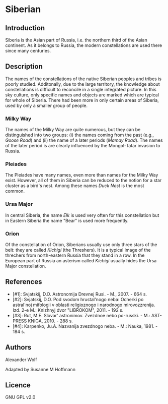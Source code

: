 # Siberian

## Introduction

Siberia is the Asian part of Russia, i.e. the northern third of the Asian
continent. As it belongs to Russia, the modern constellations are used there
since many centuries.

## Description

The names of the constellations of the native Siberian peoples and tribes is
poorly studied. Additonally, due to the large territory, the knowledge about
constellations is difficult to reconcile in a single integrated picture. In
this sky culture, only specific names and objects are marked which are typical
for whole of Siberia. There had been more in only certain areas of Siberia,
used by only a smaller group of people.

### Milky Way

The names of the Milky Way are quite numerous, but they can be distinguished
into two groups: (i) the names coming from the past (e.g., _Goose Road_) and
(ii) the name of a later periods (_Mamay Road_). The names of the later period
is are clearly influenced by the Mongol-Tatar invasion to Russia.

### Pleiades

The Pleiades have many names, even more than names for the Milky Way exist.
However, all of them in Siberia can be reduced to the notion for a star cluster
as a bird's nest. Among these names _Duck Nest_ is the most common.

### Ursa Major

In central Siberia, the name _Elk_ is used very often for this constellation
but in Eastern Siberia the name "Bear" is used more frequently.

### Orion

Of the constellation of Orion, Siberians usually use only three stars of the
belt: they are called _Kichigi_ (the Threshers). It is a typical image of the
threchers from north-eastern Russia that they stand in a row. In the European
part of Russia an asterism called _Kichigi_ usually hides the Ursa Major
constellation.

## References

 - [#1]: Svjatskij, D.O. Astronomija Drevnej Rusi. - M., 2007. - 664 s.
 - [#2]: Svjatskij, D.O. Pod svodom hrustal'nogo neba: Ocherki po astral'noj mifologii v oblasti religioznogo i narodnogo mirovozzrenija. Izd. 2-e M.: Knizhnyj dvor "LIBROKOM", 2011. - 192 s.
 - [#3]: Rut, M.E. Slovar' astronimov. Zvezdnoe nebo po-russki. - M.: AST-PRESS KNIGA, 2010. - 288 s.
 - [#4]: Karpenko, Ju.A. Nazvanija zvezdnogo neba. - M.: Nauka, 1981. - 184 s.

## Authors

Alexander Wolf

Adapted by Susanne M Hoffmann

## Licence

GNU GPL v2.0
